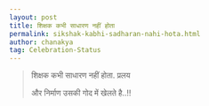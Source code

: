 ```yaml
---
layout: post
title: शिक्षक कभी साधारण नहीं होता
permalink: sikshak-kabhi-sadharan-nahi-hota.html
author: chanakya
tag: Celebration-Status
---
```

> शिक्षक कभी साधारण नहीं होता. प्रलय
> 
> और निर्माण उसकी गोद में खेलते है..!!
